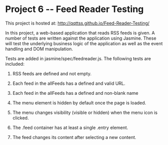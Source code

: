 # Project 6 -- Feed Reader Testing

This project is hosted at: http://qqttss.github.io/Feed-Reader-Testing/

In this project, a web-based application that reads RSS feeds is given. A number of tests are written against the application using Jasmine. These will test the underlying business logic of the application as well as the event handling and DOM manipulation.

Tests are added in jasmine/spec/feedreader.js. The following tests are included:

1. RSS feeds are defined and not empty.

2. Each feed in the allFeeds has a defined and valid URL.

3. Each feed in the allFeeds has a defined and non-blank name

4. The menu element is hidden by default once the page is loaded.

5. The menu changes visibility (visible or hidden) when the menu icon is clicked.

6. The .feed container has at least a single .entry element.

7. The feed changes its content after selecting a new content.
